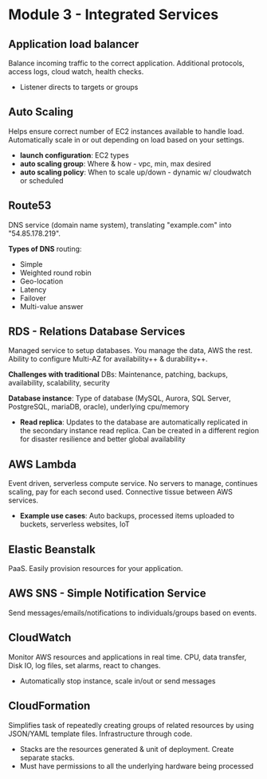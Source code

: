 # Module 3 - Integrated Services

## Application load balancer
Balance incoming traffic to the correct application. Additional protocols, access logs, cloud watch, health checks. 
* Listener directs to targets or groups 

## Auto Scaling
Helps ensure correct number of EC2 instances available to handle load. Automatically scale in or out depending on load based on your settings. 
* **launch configuration**: EC2 types
* **auto scaling group**: Where & how - vpc, min, max desired
* **auto scaling policy**: When to scale up/down - dynamic w/ cloudwatch or scheduled
  
## Route53
DNS service (domain name system), translating "example.com" into "54.85.178.219". 

**Types of DNS** routing: 
* Simple
* Weighted round robin
* Geo-location
* Latency
* Failover
* Multi-value answer

## RDS - Relations Database Services
Managed service to setup databases. You manage the data, AWS the rest. Ability to configure Multi-AZ for availability++ & durability++. 

**Challenges with traditional** DBs: Maintenance, patching, backups, availability, scalability, security

**Database instance**: Type of database (MySQL, Aurora, SQL Server, PostgreSQL, mariaDB, oracle), underlying cpu/memory
* **Read replica**: Updates to the database are automatically replicated in the secondary instance read replica. Can be created in a different region for disaster resilience and better global availability

## AWS Lambda
Event driven, serverless compute service. No servers to manage, continues scaling, pay for each second used. Connective tissue between AWS services.
* **Example use cases**: Auto backups, processed items uploaded to buckets, serverless websites, IoT

## Elastic Beanstalk
PaaS. Easily provision resources for your application. 

## AWS SNS - Simple Notification Service
Send messages/emails/notifications to individuals/groups based on events.

## CloudWatch
Monitor AWS resources and applications in real time. CPU, data transfer, Disk IO, log files, set alarms, react to changes.
* Automatically stop instance, scale in/out or send messages
  
## CloudFormation
Simplifies task of repeatedly creating groups of related resources by using JSON/YAML template files. Infrastructure through code. 
* Stacks are the resources generated & unit of deployment. Create separate stacks.
* Must have permissions to all the underlying hardware being processed